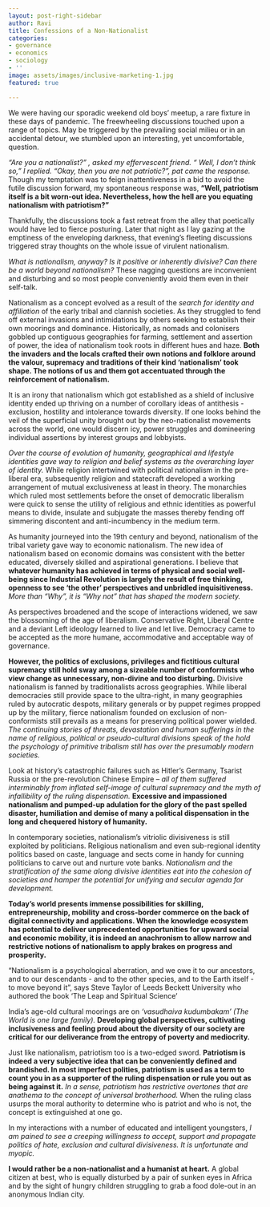 ```yaml
---
layout: post-right-sidebar
author: Ravi
title: Confessions of a Non-Nationalist
categories:
- governance
- economics
- sociology
- ''
image: assets/images/inclusive-marketing-1.jpg
featured: true

---
```

We were having our sporadic weekend old boys’ meetup, a rare fixture in these days of pandemic. The freewheeling discussions touched upon a range of topics. May be triggered by the prevailing social milieu or in an accidental detour, we stumbled upon an interesting, yet uncomfortable, question.

_“Are you a nationalist?” , asked my effervescent friend. “ Well, I don’t think so,” I replied. “Okay, then you are not patriotic?”, pat came the response._ Though my temptation was to feign inattentiveness in a bid to avoid the futile discussion forward, my spontaneous response was, **“Well, patriotism itself is a bit worn-out idea. Nevertheless, how the hell are you equating nationalism with patriotism?”**

Thankfully, the discussions took a fast retreat from the alley that poetically would have led to fierce posturing. Later that night as I lay gazing at the emptiness of the enveloping darkness, that evening’s fleeting discussions triggered stray thoughts on the whole issue of virulent nationalism.

_What is nationalism, anyway? Is it positive or inherently divisive? Can there be a world beyond nationalism?_ These nagging questions are inconvenient and disturbing and so most people conveniently avoid them even in their self-talk.

Nationalism as a concept evolved as a result of the _search for identity and affiliation_ of the early tribal and clannish societies. As they struggled to fend off external invasions and intimidations by others seeking to establish their own moorings and dominance. Historically, as nomads and colonisers gobbled up contiguous geographies for farming, settlement and assertion of power, the idea of nationalism took roots in different hues and haze. **Both the invaders and the locals crafted their own notions and folklore around the valour, supremacy and traditions of their kind ‘nationalism’ took shape. The notions of us and them got accentuated through the reinforcement of nationalism.**

It is an irony that nationalism which got established as a shield of inclusive identity ended up thriving on a number of corollary ideas of antithesis - exclusion, hostility and intolerance towards diversity. If one looks behind the veil of the superficial unity brought out by the neo-nationalist movements across the world, one would discern icy, power struggles and domineering individual assertions by interest groups and lobbyists.

_Over the course of evolution of humanity, geographical and lifestyle identities gave way to religion and belief systems as the overarching layer of identity._ While religion intertwined with political nationalism in the pre-liberal era, subsequently religion and statecraft developed a working arrangement of mutual exclusiveness at least in theory. The monarchies which ruled most settlements before the onset of democratic liberalism were quick to sense the utility of religious and ethnic identities as powerful means to divide, insulate and subjugate the masses thereby fending off simmering discontent and anti-incumbency in the medium term.

As humanity journeyed into the 19th century and beyond, nationalism of the tribal variety gave way to economic nationalism. The new idea of nationalism based on economic domains was consistent with the better educated, diversely skilled and aspirational generations. I believe that **whatever humanity has achieved in terms of physical and social well-being since Industrial Revolution is largely the result of free thinking, openness to see ‘the other’ perspectives and unbridled inquisitiveness.** _More than “Why”, it is “Why not” that has shaped the modern society._

As perspectives broadened and the scope of interactions widened, we saw the blossoming of the age of liberalism. Conservative Right, Liberal Centre and a  deviant Left ideology learned to live and let live. Democracy came to be accepted as the more humane, accommodative and acceptable way of governance.

**However, the politics of exclusions, privileges and fictitious cultural supremacy still hold sway among a sizeable number of conformists who view change as unnecessary, non-divine and too disturbing.** Divisive nationalism is fanned by traditionalists across geographies. While liberal democracies still provide space to the ultra-right, in many geographies ruled by autocratic despots, military generals or by puppet regimes propped up by the military, fierce nationalism founded on exclusion of non-conformists still prevails as a means for preserving political power wielded. _The continuing stories of threats, devastation and human sufferings in the name of religious, political or pseudo-cultural divisions speak of the hold the psychology of primitive tribalism still has over the presumably modern societies._

Look at history’s catastrophic failures such as Hitler’s Germany, Tsarist Russia or the pre-revolution Chinese Empire – _all of them suffered interminably from inflated self-image of cultural supremacy and the myth of infallibility of the ruling dispensation._ **Excessive and impassioned nationalism and pumped-up adulation for the glory of the past spelled disaster, humiliation and demise of many a political dispensation in the long and chequered history of humanity.**

In contemporary societies, nationalism’s vitriolic divisiveness is still exploited by politicians. Religious nationalism and even sub-regional identity politics based on caste, language and sects come in handy for cunning politicians to carve out and nurture vote banks. _Nationalism and the stratification of the same along divisive identities eat into the cohesion of societies and hamper the potential for unifying and secular agenda for development._

**Today’s world presents immense possibilities for skilling, entrepreneurship, mobility and cross-border commerce on the back of digital connectivity and applications. When the knowledge ecosystem has potential to deliver unprecedented opportunities for upward social and economic mobility, it is indeed an anachronism to allow narrow and restrictive notions of nationalism to apply brakes on progress and prosperity.**

“Nationalism is a psychological aberration, and we owe it to our ancestors, and to our descendants - and to the other species, and to the Earth itself - to move beyond it”, says Steve Taylor of Leeds Beckett University who authored the book ‘The Leap and Spiritual Science’

India’s age-old cultural moorings are on _‘vasudhaiva kudumbakam’ (The World is one large family)._ **Developing global perspectives, cultivating inclusiveness and feeling proud about the diversity of our society are critical for our deliverance from the entropy of poverty and mediocrity.**

Just like nationalism, patriotism too is a two-edged sword. **Patriotism is indeed a very subjective idea that can be conveniently defined and brandished. In most imperfect polities, patriotism is used as a term to count you in as a supporter of the ruling dispensation or rule you out as being against it.** _In a sense, patriotism has restrictive overtones that are anathema to the concept of universal brotherhood._ When the ruling class usurps the moral authority to determine who is patriot and who is not, the concept is extinguished at one go.

In my interactions with a number of educated and intelligent youngsters, _I am pained to see a creeping willingness to accept, support and propagate politics of hate, exclusion and cultural divisiveness. It is unfortunate and myopic._

**I would rather be a non-nationalist and a humanist at heart.** A global citizen at best, who is equally disturbed by a pair of sunken eyes in Africa and by the sight of hungry children struggling to grab a food dole-out in an anonymous Indian city.
